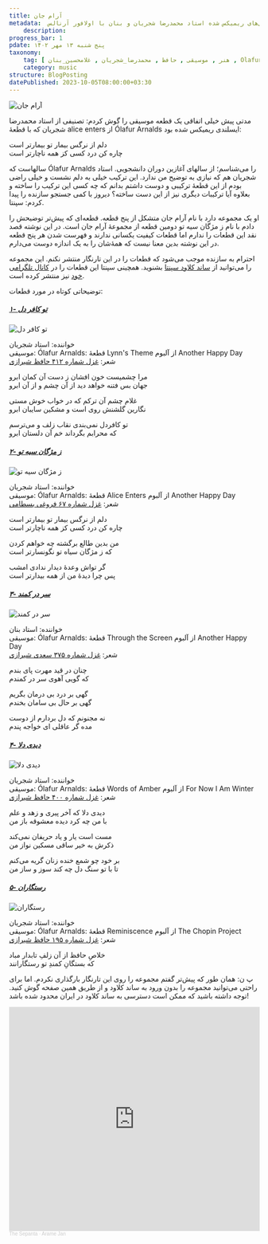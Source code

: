 ```yaml
---
title: آرام جان
metadata:  آلبوم آرام جان موسیقی‌های ریمیکس شده استاد محمدرضا شجریان و بنان با اولافور آرنالس Olafur Arnalds
    description: 
progress_bar: 1
pdate: پنج شنبه ۱۳ مهر ۱۴۰۲    
taxonomy:
    tag: [ هنر , موسیقی , حافظ , محمدرضا_شجریان , غلامحسین_بنان , Olafur_Arnalds ]
    category: music
structure: BlogPosting
datePublished: 2023-10-05T08:00:00+03:30
---
```

![آرام جان](arame_jaan.webp?classes=center&loading=lazy)

مدتی پیش خیلی اتفاقی یک قطعه موسیقی را گوش کردم: تصنیفی از استاد محمدرضا شجریان که با قطعهٔ alice enters از Ólafur Arnalds ایسلندی ریمیکس شده بود:

دلم از نرگس بیمار تو بیمارتر است  
چاره کن درد کسی کز همه ناچارتر است

سالهاست که Ólafur Arnalds را می‌شناسم؛ از سالهای آغازین دوران دانشجویی. استاد شجریان هم که نیازی به توضیح من ندارد. این ترکیب خیلی به دلم نشست و خیلی راضی بودم از این قطعهٔ ترکیبی و دوست داشتم بدانم که چه کسی این ترکیب را ساخته و بعلاوه آیا ترکیبات دیگری نیز از این دست ساخته؟ دیروز با کمی جستجو سازنده را پیدا کردم: سپنتا.

او یک مجموعه دارد با نام آرام جان متشکل از پنج قطعه. قطعه‌ای که پیش‌تر توضیحش را دادم با نام ز مژگان سیه تو دومین قطعه از مجموعهٔ آرام جان است. در این نوشته قصد نقد این قطعات را ندارم اما  قطعات کیفیت‌ یکسانی ندارند و فهرست شدن هر پنج قطعه در این نوشته بدین معنا نیست که همهٔ‌شان را به یک ‌اندازه دوست می‌دارم. 

احترام به سازنده موجب می‌شود که قطعات را در این تارنگار منتشر نکنم. این مجموعه را می‌توانید از 
[ساند کلاود سپنتا](https://soundcloud.com/thesepanta/sets/mashup)
بشنوید. همچینی سپنتا این قطعات را در 
[کانال تلگرامی خود](https://t.me/tsepanta)
نیز منتشر کرده است.

توضیحاتی کوتاه در مورد قطعات:

##### [۱- تو کافر دل](https://soundcloud.com/thesepanta/to-kafardel)

![تو کافر دل](1.jpg?classes=center&loading=lazy)

خواننده: استاد شجریان  
موسیقی: Ólafur Arnalds: قطعهٔ Lynn's Theme از آلبوم  Another Happy Day   
شعر:
[غزل شماره ۴۱۲ حافظ شیرازی](https://ganjoor.net/hafez/ghazal/sh412)




مرا چشمیست خون افشان ز دست آن کمان ابرو      
جهان بس فتنه خواهد دید از آن چشم و از آن ابرو

غلام چشم آن ترکم که در خواب خوش مستی  
نگارین گلشنش روی است و مشکین سایبان ابرو

تو کافردل نمی‌بندی نقاب زلف و می‌ترسم  
که محرابم بگرداند خم آن دلستان ابرو

##### [۲- ز مژگان سیه تو](https://soundcloud.com/thesepanta/ze-mojgane-siahe-to)

![ز مژگان سیه تو](2.jpg?classes=center&loading=lazy)


خواننده: استاد شجریان  
موسیقی: Ólafur Arnalds: قطعهٔ Alice Enters از آلبوم  Another Happy Day   
شعر:
[غزل شماره ۶۷ فروغی بسطامی](https://ganjoor.net/forooghi/divan-forooghi/ghazalf/sh67)

دلم از نرگس بیمار تو بیمارتر است  
چاره کن درد کسی کز همه ناچارتر است

من بدین طالع برگشته چه خواهم کردن  
که ز مژگان سیاه تو نگونسارتر است

گر تواش وعدهٔ دیدار ندادی امشب  
پس چرا دیدهٔ من از همه بیدارتر است




##### [۳- سر در کمند](https://soundcloud.com/thesepanta/sardarkamand)

![سر در کمند](3.jpg?classes=center&loading=lazy)


خواننده: استاد بنان  
موسیقی: Ólafur Arnalds: قطعهٔ Through the Screen  از آلبوم  Another Happy Day   
شعر:
[غزل شماره ۳۷۵ سعدی شیرازی](https://ganjoor.net/saadi/divan/ghazals/sh375)


چنان در قید مهرت پای بندم  
که گویی آهوی سر در کمندم

گهی بر درد بی درمان بگریم  
گهی بر حال بی سامان بخندم

نه مجنونم که دل بردارم از دوست  
مده گر عاقلی ای خواجه پندم

##### [۴- دیدی دلا](https://soundcloud.com/thesepanta/didi-dela?)

![دیدی دلا](4.jpg?classes=center&loading=lazy)



خواننده: استاد شجریان  
موسیقی: Ólafur Arnalds: قطعهٔ Words of Amber  از آلبوم  For Now I Am Winter  
شعر:
[غزل شماره ۴۰۰ حافظ شیرازی](https://ganjoor.net/hafez/ghazal/sh400)



دیدی دلا که آخر پیری و زهد و علم  
با من چه کرد دیده معشوقه باز من

مست است یار و یاد حریفان نمی‌کند  
ذکرش به خیر ساقی مسکین نواز من

بر خود چو شمع خنده زنان گریه می‌کنم  
تا با تو سنگ دل چه کند سوز و ساز من

##### [۵- رستگاران](https://soundcloud.com/thesepanta/rastgaran?)

![رستگاران](5.jpg?classes=center&loading=lazy)



خواننده: استاد شجریان  
موسیقی: Ólafur Arnalds: قطعهٔ Reminiscence  از آلبوم  The Chopin Project   
شعر:
[غزل شماره ۱۹۵ حافظ شیرازی](https://ganjoor.net/hafez/ghazal/sh195)


خلاصِ حافظ از آن زلفِ تابدار مباد  
که بستگانِ کمندِ تو رستگارانند

پ ن: همان طور که پیش‌تر گفتم مجموعه را روی این تارنگار بارگذاری نکردم. اما برای راحتی می‌توانید مجموعه را بدون  ورود به ساند کلاود و از طریق همین صفحه گوش کنید. توجه داشته باشید که ممکن است دسترسی به ساند کلاود در ایران محدود شده باشد! 

<iframe width="100%" height="450" scrolling="no" frameborder="no" allow="autoplay" src="https://w.soundcloud.com/player/?url=https%3A//api.soundcloud.com/playlists/914600245&color=%23ff5500&auto_play=false&hide_related=false&show_comments=true&show_user=true&show_reposts=false&show_teaser=true"></iframe><div style="font-size: 10px; color: #cccccc;line-break: anywhere;word-break: normal;overflow: hidden;white-space: nowrap;text-overflow: ellipsis; font-family: Interstate,Lucida Grande,Lucida Sans Unicode,Lucida Sans,Garuda,Verdana,Tahoma,sans-serif;font-weight: 100;"><a href="https://soundcloud.com/thesepanta" title="The Sepanta" target="_blank" style="color: #cccccc; text-decoration: none;">The Sepanta</a> · <a href="https://soundcloud.com/thesepanta/sets/mashup" title="Arame Jan" target="_blank" style="color: #cccccc; text-decoration: none;">Arame Jan</a></div>
